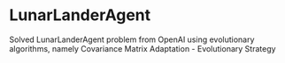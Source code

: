 # LunarLanderAgent

Solved LunarLanderAgent problem from OpenAI using evolutionary algorithms, namely Covariance Matrix Adaptation - Evolutionary Strategy
